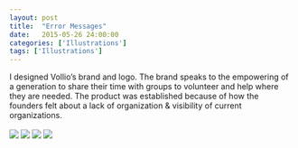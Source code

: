```yaml
---
layout: post
title:  "Error Messages"
date:   2015-05-26 24:00:00
categories: ['Illustrations']
tags: ['Illustrations']
---
```

<div class="text-block">
I designed Vollio’s brand and logo. The brand speaks to the empowering of a generation to share their time with groups to volunteer and help where they are needed. The product was established because of how the founders felt about a lack of organization & visibility of current organizations.<br /><br />
</div>

<div class="images">
	<img src="{{ base.url }}/images/Nomi/error-01.png" />
	<img src="{{ base.url }}/images/Nomi/error-02.png" />
	<img src="{{ base.url }}/images/Nomi/error-03.png" />
	<img src="{{ base.url }}/images/Nomi/error-04.png" />
</div>



[jekyll-gh]: https://github.com/jekyll/jekyll
[jekyll]:    http://jekyllrb.com
